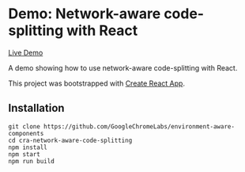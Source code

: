 
# Demo: Network-aware code-splitting with React

[Live Demo](https://env-aware.firebaseapp.com/cra-network-aware-code-splitting)

A demo showing how to use network-aware code-splitting with React.

This project was bootstrapped with [Create React App](https://github.com/facebookincubator/create-react-app).


## Installation
```
git clone https://github.com/GoogleChromeLabs/environment-aware-components
cd cra-network-aware-code-splitting
npm install
npm start
npm run build
```